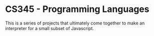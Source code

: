 # CS345 - Programming Languages
This is a series of projects that ultimately come together to make an interpreter for a small subset of Javascript.
